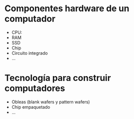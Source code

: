 # Componentes hardware de un computador
* CPU: 
* RAM
* SSD
* Chip 
* Circuito integrado
* ...

# Tecnología para construir computadores

* Obleas (blank wafers y pattern wafers)
* Chip empaquetado
* ...